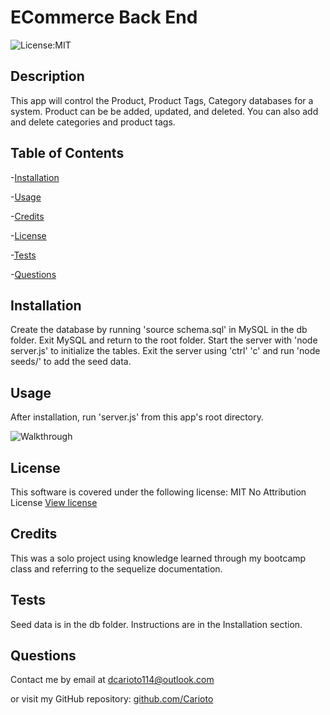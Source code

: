 # ECommerce Back End
![License:MIT](https://img.shields.io/badge/License-MIT-blue)

## Description
This app will control the Product, Product Tags, Category databases for a system.  Product can be be added, updated, and deleted.  You can also add and delete categories and product tags.

## Table of Contents

-[Installation](#installation)

-[Usage](#usage)

-[Credits](#credits)

-[License](#license)

-[Tests](#tests)

-[Questions](#questions)



## Installation

Create the database by running 'source schema.sql' in MySQL in the db folder.  Exit MySQL and return to the root folder. Start the server with 'node server.js' to initialize the tables.  Exit the server using 'ctrl' 'c' and run 'node  seeds/' to add the seed data.

## Usage

After installation, run 'server.js' from this app's root directory.

![Walkthrough](https://www.loom.com/share/ed6579d79f92458f8266559900370e68?sid=82f14dc6-3f56-434e-a811-b1e7f0b858c9)
## License

This software is covered under the following license:
MIT No Attribution License
        [View license](https://opensource.org/license/mit-0/)

## Credits

This was a solo project using knowledge learned through my bootcamp class and referring to the sequelize documentation.

## Tests

Seed data is in the db folder.  Instructions are in the Installation section.

## Questions

Contact me by email at dcarioto114@outlook.com

or visit my GitHub repository: [github.com/Carioto](https://github.com/Carioto)
